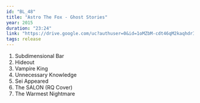 ```yaml
---
id: "BL_48"
title: "Astro The Fox - Ghost Stories"
year: 2015
duration: "23:24"
link: "https://drive.google.com/uc?authuser=0&id=1oMZbM-cdt46qM2kaqhdrIC-qeyg2rgLr&export=download"
tags: release
---
```


01. Subdimensional Bar
02. Hideout
03. Vampire King
04. Unnecessary Knowledge
05. Sei Appeared
06. The SALON (RQ Cover)
07. The Warmest Nightmare
